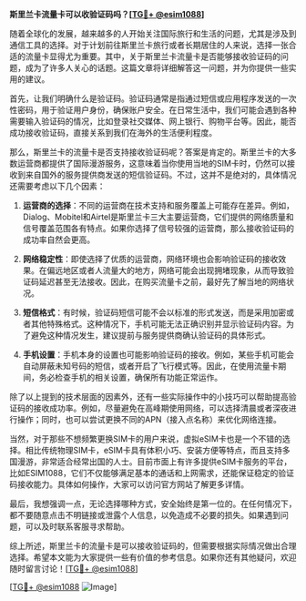 **斯里兰卡流量卡可以收验证码吗？[[TG💪+ @esim1088](https://t.me/s/esim1088)]**

随着全球化的发展，越来越多的人开始关注国际旅行和生活的问题，尤其是涉及到通信工具的选择。对于计划前往斯里兰卡旅行或者长期居住的人来说，选择一张合适的流量卡显得尤为重要。其中，关于斯里兰卡流量卡是否能够接收验证码的问题，成为了许多人关心的话题。这篇文章将详细解答这一问题，并为你提供一些实用的建议。

首先，让我们明确什么是验证码。验证码通常是指通过短信或应用程序发送的一次性密码，用于验证用户身份，确保账户安全。在日常生活中，我们可能会遇到各种需要输入验证码的情况，比如登录社交媒体、网上银行、购物平台等。因此，能否成功接收验证码，直接关系到我们在海外的生活便利程度。

那么，斯里兰卡的流量卡是否支持接收验证码呢？答案是肯定的。斯里兰卡的大多数运营商都提供了国际漫游服务，这意味着当你使用当地的SIM卡时，仍然可以接收到来自国外的服务提供商发送的短信验证码。不过，这并不是绝对的，具体情况还需要考虑以下几个因素：

1. **运营商的选择**：不同的运营商在技术支持和服务覆盖上可能存在差异。例如，Dialog、Mobitel和Airtel是斯里兰卡三大主要运营商，它们提供的网络质量和信号覆盖范围各有特点。如果你选择了信号较强的运营商，那么接收验证码的成功率自然会更高。

2. **网络稳定性**：即使选择了优质的运营商，网络环境也会影响验证码的接收效果。在偏远地区或者人流量大的地方，网络可能会出现拥堵现象，从而导致验证码延迟甚至无法接收。因此，在购买流量卡之前，最好先了解当地的网络状况。

3. **短信格式**：有时候，验证码短信可能不会以标准的形式发送，而是采用加密或者其他特殊格式。这种情况下，手机可能无法正确识别并显示验证码内容。为了避免这种情况发生，建议提前与服务提供商确认验证码的具体形式。

4. **手机设置**：手机本身的设置也可能影响验证码的接收。例如，某些手机可能会自动屏蔽未知号码的短信，或者开启了飞行模式等。因此，在使用流量卡期间，务必检查手机的相关设置，确保所有功能正常运作。

除了以上提到的技术层面的因素外，还有一些实际操作中的小技巧可以帮助提高验证码的接收成功率。例如，尽量避免在高峰期使用网络，可以选择清晨或者深夜进行操作；同时，也可以尝试更换不同的APN（接入点名称）来优化网络连接。

当然，对于那些不想频繁更换SIM卡的用户来说，虚拟eSIM卡也是一个不错的选择。相比传统物理SIM卡，eSIM卡具有体积小巧、安装方便等特点，而且支持多国漫游，非常适合经常出国的人士。目前市面上有许多提供eSIM卡服务的平台，比如ESIM1088，它们不仅能够满足基本的通话和上网需求，还能保证稳定的验证码接收能力。具体如何操作，大家可以访问官方网站了解更多详情。

最后，我想强调一点，无论选择哪种方式，安全始终是第一位的。在任何情况下，都不要随意点击不明链接或泄露个人信息，以免造成不必要的损失。如果遇到问题，可以及时联系客服寻求帮助。

综上所述，斯里兰卡的流量卡是可以接收验证码的，但需要根据实际情况做出合理选择。希望本文能为大家提供一些有价值的参考信息。如果你还有其他疑问，欢迎随时留言讨论！[[TG💪+ @esim1088](https://t.me/s/esim1088)]

[[TG💪+ @esim1088](https://t.me/s/esim1088) ![Image](https://i.postimg.cc/4NQfJmqS/Snipaste-2025-05-13-00-14-12.png)]